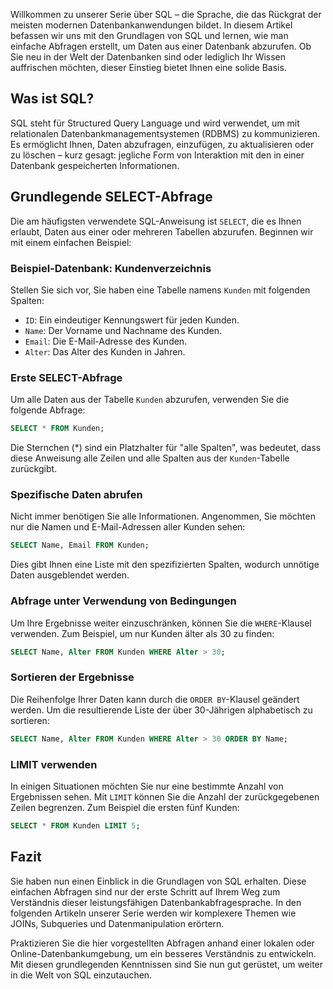 Willkommen zu unserer Serie über SQL – die Sprache, die das Rückgrat der meisten modernen Datenbankanwendungen bildet. In diesem Artikel befassen wir uns mit den Grundlagen von SQL und lernen, wie man einfache Abfragen erstellt, um Daten aus einer Datenbank abzurufen. Ob Sie neu in der Welt der Datenbanken sind oder lediglich Ihr Wissen auffrischen möchten, dieser Einstieg bietet Ihnen eine solide Basis.

## Was ist SQL?

SQL steht für Structured Query Language und wird verwendet, um mit relationalen Datenbankmanagementsystemen (RDBMS) zu kommunizieren. Es ermöglicht Ihnen, Daten abzufragen, einzufügen, zu aktualisieren oder zu löschen – kurz gesagt: jegliche Form von Interaktion mit den in einer Datenbank gespeicherten Informationen.

## Grundlegende SELECT-Abfrage

Die am häufigsten verwendete SQL-Anweisung ist `SELECT`, die es Ihnen erlaubt, Daten aus einer oder mehreren Tabellen abzurufen. Beginnen wir mit einem einfachen Beispiel:

### Beispiel-Datenbank: Kundenverzeichnis

Stellen Sie sich vor, Sie haben eine Tabelle namens `Kunden` mit folgenden Spalten:

- `ID`: Ein eindeutiger Kennungswert für jeden Kunden.
- `Name`: Der Vorname und Nachname des Kunden.
- `Email`: Die E-Mail-Adresse des Kunden.
- `Alter`: Das Alter des Kunden in Jahren.

### Erste SELECT-Abfrage

Um alle Daten aus der Tabelle `Kunden` abzurufen, verwenden Sie die folgende Abfrage:

```sql
SELECT * FROM Kunden;
```

Die Sternchen (*) sind ein Platzhalter für "alle Spalten", was bedeutet, dass diese Anweisung alle Zeilen und alle Spalten aus der `Kunden`-Tabelle zurückgibt.

### Spezifische Daten abrufen

Nicht immer benötigen Sie alle Informationen. Angenommen, Sie möchten nur die Namen und E-Mail-Adressen aller Kunden sehen:

```sql
SELECT Name, Email FROM Kunden;
```

Dies gibt Ihnen eine Liste mit den spezifizierten Spalten, wodurch unnötige Daten ausgeblendet werden.

### Abfrage unter Verwendung von Bedingungen

Um Ihre Ergebnisse weiter einzuschränken, können Sie die `WHERE`-Klausel verwenden. Zum Beispiel, um nur Kunden älter als 30 zu finden:

```sql
SELECT Name, Alter FROM Kunden WHERE Alter > 30;
```

### Sortieren der Ergebnisse

Die Reihenfolge Ihrer Daten kann durch die `ORDER BY`-Klausel geändert werden. Um die resultierende Liste der über 30-Jährigen alphabetisch zu sortieren:

```sql
SELECT Name, Alter FROM Kunden WHERE Alter > 30 ORDER BY Name;
```

### LIMIT verwenden

In einigen Situationen möchten Sie nur eine bestimmte Anzahl von Ergebnissen sehen. Mit `LIMIT` können Sie die Anzahl der zurückgegebenen Zeilen begrenzen. Zum Beispiel die ersten fünf Kunden:

```sql
SELECT * FROM Kunden LIMIT 5;
```

## Fazit

Sie haben nun einen Einblick in die Grundlagen von SQL erhalten. Diese einfachen Abfragen sind nur der erste Schritt auf Ihrem Weg zum Verständnis dieser leistungsfähigen Datenbankabfragesprache. In den folgenden Artikeln unserer Serie werden wir komplexere Themen wie JOINs, Subqueries und Datenmanipulation erörtern.

Praktizieren Sie die hier vorgestellten Abfragen anhand einer lokalen oder Online-Datenbankumgebung, um ein besseres Verständnis zu entwickeln. Mit diesen grundlegenden Kenntnissen sind Sie nun gut gerüstet, um weiter in die Welt von SQL einzutauchen.